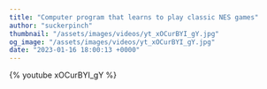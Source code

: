 ```yaml
---
title: "Computer program that learns to play classic NES games"
author: "suckerpinch"
thumbnail: "/assets/images/videos/yt_xOCurBYI_gY.jpg"
og_image: "/assets/images/videos/yt_xOCurBYI_gY.jpg"
date: "2023-01-16 18:00:13 +0000"
---
```


{% youtube xOCurBYI_gY %}